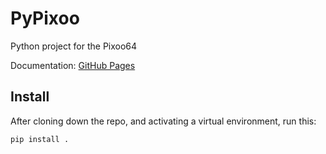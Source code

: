 # PyPixoo

Python project for the Pixoo64

Documentation: [GitHub Pages](https://numbertheory.github.io/PyPixoo/)


## Install 

After cloning down the repo, and activating a virtual environment, run this:

```bash
pip install .
```